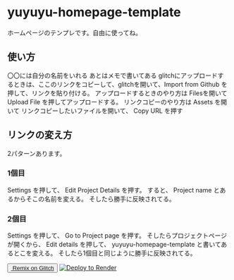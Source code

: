 # yuyuyu-homepage-template
ホームページのテンプレです。自由に使ってね。

## 使い方
〇〇には自分の名前をいれる
あとはメモで書いてある
glitchにアップロードするときは、ここのリンクをコピーして、glitchを開いて、Import from Github を押して、リンクを貼り付ける。
アップロードするときのやり方は Filesを開いて Upload File を押してアップロードする。
リンクコピーのやり方は Assets を開いて リンクコピーしたいファイルを開いて、 Copy URL を押す

## リンクの変え方
2パターンあります。

### 1個目
Settings を押して、 Edit Project Details を押す。
すると、 Project name とあるからそこの名前を変える。
そしたら勝手に反映されてる。

### 2個目
Settings を押して、 Go to Project page を押す。
そしたらプロジェクトページが開くから、 Edit details を押して、 yuyuyu-homepage-template と書いてあるとこを変える。
そしたら1個目と同じように勝手に反映されてる。

<button>
<a
        class="btn--remix"
        target="_top"
        href="https://glitch.com/edit/#!/remix/glitch-hello-website"
      >
        <img
          src="https://cdn.glitch.com/605e2a51-d45f-4d87-a285-9410ad350515%2FLogo_Color.svg?v=1618199565140"
          alt=""
        />
        Remix on Glitch
      </a>
</button>

<a href="https://render.com/deploy?repo=https://github.com/shiratama-kotone/yuyuyu-homepage-template">
<img src="https://render.com/images/deploy-to-render-button.svg" alt="Deploy to Render" />
</a>
